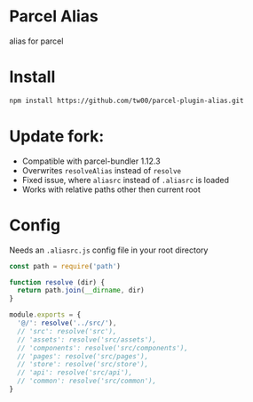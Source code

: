 # Parcel Alias
alias for parcel

# Install
```sh
npm install https://github.com/tw00/parcel-plugin-alias.git
```

# Update fork:
- Compatible with parcel-bundler 1.12.3
- Overwrites ```resolveAlias``` instead of ```resolve```
- Fixed issue, where ```aliasrc``` instead of ```.aliasrc``` is loaded
- Works with relative paths other then current root

# Config

Needs an ```.aliasrc.js``` config file in your root directory

```js
const path = require('path')

function resolve (dir) {
  return path.join(__dirname, dir)
}

module.exports = {
  '@/': resolve('../src/'),
  // 'src': resolve('src'),
  // 'assets': resolve('src/assets'),
  // 'components': resolve('src/components'),
  // 'pages': resolve('src/pages'),
  // 'store': resolve('src/store'),
  // 'api': resolve('src/api'),
  // 'common': resolve('src/common'),
}
```
